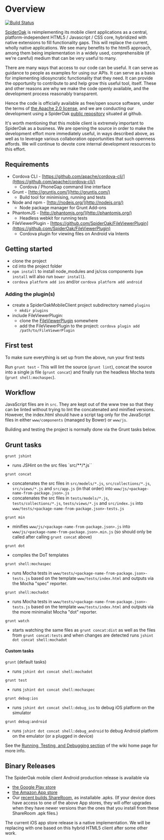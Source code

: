# Overview

[![Build Status](https://travis-ci.org/SpiderOak/SpiderOakMobileClient.png)](https://travis-ci.org/SpiderOak/SpiderOakMobileClient)

[SpiderOak](http://spideroak.com) is reimplementing its mobile client applications as a central, platform-independent HTML5 / Javascript / CSS core, hybridized with native extensions to fill functionality gaps. This will replace the current, wholly native applications. We see many benefits to the html5 approach, among them being implementation in a widely used, comprehensible (if we're careful) medium that can be very useful to many.

There are many ways that access to our code can be useful. It can serve as guidance to people as examples for using our APIs. It can serve as a basis for implementing idiosyncratic functionality that they need. It can provide the opportunity to contribute to and help grow this useful tool, itself. These and other reasons are why we make the code openly available, and the development process reasonably transparent.

Hence the code is officially available as free/open source software, under the terms of [the Apache 2.0 license](https://github.com/SpiderOak/SpiderOakMobileClient/LICENSE), and we are conducting our development using a SpiderOak [public repository](https://github.com/SpiderOak/SpiderOakMobileClient) situated at github.

It's worth mentioning that this mobile client is extremely important to SpiderOak as a business. We are opening the source in order to make the development effort more immediately useful, in ways described above, as well as to leverage various collaboration opportunities that such openness affords. We will continue to devote core internal development resources to this effort.

## Requirements

- Cordova CLI - [https://github.com/apache/cordova-cli/](https://github.com/apache/cordova-cli/)
	- Cordova / PhoneGap command line interface
- Grunt - [http://gruntjs.com/](http://gruntjs.com/)
	- Build tool for minimising, running and tests
- Node and npm - [http://nodejs.org/](http://nodejs.org/)
	- Node package manager for Grunt Add-ons
- PhantomJS - [http://phantomjs.org/](http://phantomjs.org/)
	- Headless webkit for running tests
- FileViewerPlugin - [https://github.com/SpiderOak/FileViewerPlugin](https://github.com/SpiderOak/FileViewerPlugin)
	- Cordova plugin for viewing files on Android via Intents

## Getting started

- clone the project
- cd into the project folder
- `npm install` to install node_modules and js/css components (`npm install` will also run `bower install`).
- `cordova platform add ios` and/or `cordova platform add android`

### Adding the plugin(s)
- create a SpiderOakMobileClient project subdirectory named `plugins`
	- `mkdir plugins`
- include FileViewerPlugin:
	- clone the [FileViewerPlugin](https://github.com/SpiderOak/FileViewerPlugin) somewhere
	- add the FileViewerPlugin to the project: `cordova plugin add /path/to/FileViewerPlugin`

## First test

To make sure everything is set up from the above, run your first tests

Run `grunt test` - This will lint the source (`grunt lint`), concat the source into a single js file (`grunt concat`) and finally run the headless Mocha tests (`grunt shell:mochaspec`).

## Workflow

JavaScript files are in `src`. They are kept out of the www tree so that they can be linted without trying to lint the concatenated and minified versions. However, the index.html should have a script tag only for the JavaScript files in either `www/components` (managed by Bower) or `www/js`.

Building and testing the project is normally done via the Grunt tasks below.

## Grunt tasks

`grunt jshint`

- runs JSHint on the src files `src/**/*.js``

`grunt concat`

- concatenates the src files in `src/models/*.js`, `src/collections/*.js`, `src/views/*.js` and `src/app.js` (in that order) into `www/js/<package-name-from-package.json>.js`
- concatenates the src files in `tests/models/*.js`, `tests/collections/*.js`, `tests/views/*.js` and `src/index.js` into `www/tests/<package-name-from-package.json>-tests.js`

`grunt min`

- minifies `www/js/<package-name-from-package.json>.js` into `www/js/<package-name-from-package.json>.min.js` (so should only be called after calling `grunt concat` above)

`grunt dot`

- compiles the DoT templates 

`grunt shell:mochaspec`

- runs Mocha tests in `www/tests/<package-name-from-package.json>-tests.js` based on the template `www/tests/index.html` and outputs via the Mocha "spec" reporter.

`grunt shell:mochadot`

- runs Mocha tests in `www/tests/<package-name-from-package.json>-tests.js` based on the template `www/tests/index.html` and outputs via the more minimalist Mocha "dot" reporter.

`grunt watch`

- starts watching the same files as `grunt concat:dist` as well as the files from `grunt concat:tests` and when changes are detected runs `jshint dot concat shell:mochadot`

#### Custom tasks

`grunt` (default tasks)

- runs `jshint dot concat shell:mochadot`

`grunt test`

- runs `jshint dot concat shell:mochaspec`

`grunt debug:ios`

- runs `jshint dot concat shell:debug_ios` to debug iOS platform on the simulator

`grunt debug:android`

- runs `jshint dot concat shell:debug_android` to debug Android platform on the emulator (or a plugged in device)

See the [Running, Testing, and Debugging section](https://github.com/SpiderOak/SpiderOakMobileClient/wiki/Home#wiki-Running_Testing_and_Debugging) of the wiki home page for more info.

## Binary Releases

The SpiderOak mobile client Android production release is available via

*  [the Google Play store](https://play.google.com/store/apps/details?id=com.spideroak.android)
* [the Amazon App store](http://www.amazon.com/SpiderOak-Inc/dp/B00DJBSD8I)
* Our [recent builds ShareRoom](https://spideroak.com/browse/share/spideroak-html5/Recent), as installable .apks.  (If your device does have access to one of the above App stores, they will offer upgrades when they have newer versions than the ones that you install from these ShareRoom .apk files.)


The current iOS app store release is a native implementation.  We will be replacing with one based on this hybrid HTML5 client after some other work.
